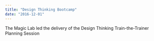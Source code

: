 ```yaml
---
title: "Design Thinking Bootcamp"
date: "2016-12-01"
---
```

The Magic Lab led the delivery of the Design Thinking Train-the-Trainer Planning Session